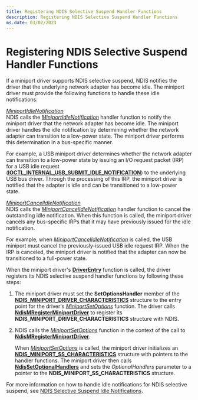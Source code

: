 ```yaml
---
title: Registering NDIS Selective Suspend Handler Functions
description: Registering NDIS Selective Suspend Handler Functions
ms.date: 03/02/2023
---
```


# Registering NDIS Selective Suspend Handler Functions


If a miniport driver supports NDIS selective suspend, NDIS notifies the driver that the underlying network adapter has become idle. The miniport driver must provide the following functions to handle these idle notifications:

<a href="" id="miniportidlenotification"></a>[*MiniportIdleNotification*](/windows-hardware/drivers/ddi/ndis/nc-ndis-miniport_idle_notification)  
NDIS calls the [*MiniportIdleNotification*](/windows-hardware/drivers/ddi/ndis/nc-ndis-miniport_idle_notification) handler function to notify the miniport driver that the network adapter has become idle. The miniport driver handles the idle notification by determining whether the network adapter can transition to a low-power state. The miniport driver performs this determination in a bus-specific manner.

For example, a USB miniport driver determines whether the network adapter can transition to a low-power state by issuing an I/O request packet (IRP) for a USB idle request ([**IOCTL\_INTERNAL\_USB\_SUBMIT\_IDLE\_NOTIFICATION**](/windows-hardware/drivers/ddi/usbioctl/ni-usbioctl-ioctl_internal_usb_submit_idle_notification)) to the underlying USB bus driver. Through the processing of this IRP, the miniport driver is notified that the adapter is idle and can be transitioned to a low-power state.

<a href="" id="miniportcancelidlenotification"></a>[*MiniportCancelIdleNotification*](/windows-hardware/drivers/ddi/ndis/nc-ndis-miniport_cancel_idle_notification)  
NDIS calls the [*MiniportCancelIdleNotification*](/windows-hardware/drivers/ddi/ndis/nc-ndis-miniport_cancel_idle_notification) handler function to cancel the outstanding idle notification. When this function is called, the miniport driver cancels any bus-specific IRPs that it may have previously issued for the idle notification.

For example, when [*MiniportCancelIdleNotification*](/windows-hardware/drivers/ddi/ndis/nc-ndis-miniport_cancel_idle_notification) is called, the USB miniport must cancel the previously-issued USB idle request IRP. When the IRP is canceled, the miniport driver is notified that the adapter can now be transitioned to a full-power state.

When the miniport driver's [**DriverEntry**](./initializing-a-miniport-driver.md) function is called, the driver registers its NDIS selective suspend handler functions by following these steps:

1.  The miniport driver must set the **SetOptionsHandler** member of the [**NDIS\_MINIPORT\_DRIVER\_CHARACTERISTICS**](/windows-hardware/drivers/ddi/ndis/ns-ndis-_ndis_miniport_driver_characteristics) structure to the entry point for the driver's [*MiniportSetOptions*](/windows-hardware/drivers/ddi/ndis/nc-ndis-set_options) function. The driver calls [**NdisMRegisterMiniportDriver**](/windows-hardware/drivers/ddi/ndis/nf-ndis-ndismregisterminiportdriver) to register its **NDIS\_MINIPORT\_DRIVER\_CHARACTERISTICS** structure with NDIS.

2.  NDIS calls the [*MiniportSetOptions*](/windows-hardware/drivers/ddi/ndis/nc-ndis-set_options) function in the context of the call to [**NdisMRegisterMiniportDriver**](/windows-hardware/drivers/ddi/ndis/nf-ndis-ndismregisterminiportdriver).

    When [*MiniportSetOptions*](/windows-hardware/drivers/ddi/ndis/nc-ndis-set_options) is called, the miniport driver initializes an [**NDIS\_MINIPORT\_SS\_CHARACTERISTICS**](/windows-hardware/drivers/ddi/ndis/ns-ndis-_ndis_miniport_ss_characteristics) structure with pointers to the handler functions. The miniport driver then calls [**NdisSetOptionalHandlers**](/windows-hardware/drivers/ddi/ndis/nf-ndis-ndissetoptionalhandlers) and sets the *OptionalHandlers* parameter to a pointer to the **NDIS\_MINIPORT\_SS\_CHARACTERISTICS** structure.

For more information on how to handle idle notifications for NDIS selective suspend, see [NDIS Selective Suspend Idle Notifications](ndis-selective-suspend-idle-notifications.md).

 

